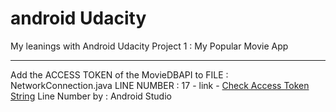 # android Udacity
My leanings with Android Udacity
Project 1 : My Popular Movie App
<hr />
Add the ACCESS TOKEN of the MovieDBAPI to FILE : NetworkConnection.java LINE NUMBER : 17 - link - <a href="https://github.com/shivasurya/android/blob/master/app/src/main/java/com/ivb/udacity/NetworkConnection.java#L17">Check Access Token String</a> Line Number by : Android Studio 
